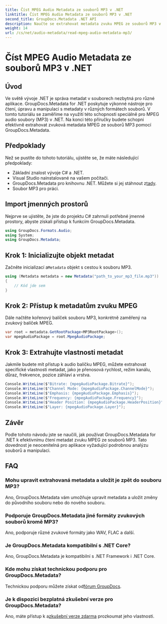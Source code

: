 ```yaml
---
title: Číst MPEG Audio Metadata ze souborů MP3 v .NET
linktitle: Číst MPEG Audio Metadata ze souborů MP3 v .NET
second_title: GroupDocs.Metadata .NET API
description: Naučte se extrahovat metadata zvuku MPEG ze souborů MP3 v .NET pomocí GroupDocs.Metadata. Vylepšete své možnosti analýzy souborů.
weight: 14
url: /cs/net/audio-metadata/read-mpeg-audio-metadata-mp3/
---
```


# Číst MPEG Audio Metadata ze souborů MP3 v .NET

## Úvod
Ve světě vývoje .NET je správa metadat v souborech nezbytná pro různé aplikace. GroupDocs.Metadata for .NET poskytuje výkonné nástroje pro čtení, úpravu a manipulaci s metadaty v různých formátech souborů. V tomto tutoriálu se zaměříme na využití této schopnosti speciálně pro MPEG audio soubory (MP3) v .NET. Na konci této příručky budete schopni efektivně extrahovat zvuková metadata MPEG ze souborů MP3 pomocí GroupDocs.Metadata.
## Předpoklady
Než se pustíte do tohoto tutoriálu, ujistěte se, že máte následující předpoklady:
- Základní znalost vývoje C# a .NET.
- Visual Studio nainstalované na vašem počítači.
-  GroupDocs.Metadata pro knihovnu .NET. Můžete si jej stáhnout z[tady](https://releases.groupdocs.com/metadata/net/).
- Soubor MP3 pro práci.
## Import jmenných prostorů
Nejprve se ujistěte, že jste do projektu C# zahrnuli potřebné jmenné prostory, abyste získali přístup k funkcím GroupDocs.Metadata.
```csharp
using GroupDocs.Formats.Audio;
using System;
using GroupDocs.Metadata;
```
## Krok 1: Inicializujte objekt metadat
 Začněte inicializací a`Metadata` objekt s cestou k souboru MP3.
```csharp
using (Metadata metadata = new Metadata("path_to_your_mp3_file.mp3"))
{
    // Kód jde sem
}
```
## Krok 2: Přístup k metadatům zvuku MPEG
Dále načtěte kořenový balíček souboru MP3, konkrétně zaměřený na zvukový balíček MPEG.
```csharp
var root = metadata.GetRootPackage<MP3RootPackage>();
var mpegAudioPackage = root.MpegAudioPackage;
```
## Krok 3: Extrahujte vlastnosti metadat
Jakmile budete mít přístup k audio balíčku MPEG, můžete extrahovat specifické vlastnosti metadat, jako je přenosová rychlost, režim kanálu, důraz, frekvence, pozice záhlaví a vrstva.
```csharp
Console.WriteLine($"Bitrate: {mpegAudioPackage.Bitrate}");
Console.WriteLine($"Channel Mode: {mpegAudioPackage.ChannelMode}");
Console.WriteLine($"Emphasis: {mpegAudioPackage.Emphasis}");
Console.WriteLine($"Frequency: {mpegAudioPackage.Frequency}");
Console.WriteLine($"Header Position: {mpegAudioPackage.HeaderPosition}");
Console.WriteLine($"Layer: {mpegAudioPackage.Layer}");
```
## Závěr
Podle tohoto návodu jste se naučili, jak používat GroupDocs.Metadata for .NET k efektivnímu čtení metadat zvuku MPEG ze souborů MP3. Tato dovednost je neocenitelná pro aplikace vyžadující podrobnou analýzu souborů a manipulaci.

## FAQ
### Mohu upravit extrahovaná metadata a uložit je zpět do souboru MP3?
Ano, GroupDocs.Metadata vám umožňuje upravit metadata a uložit změny do původního souboru nebo do nového souboru.
### Podporuje GroupDocs.Metadata jiné formáty zvukových souborů kromě MP3?
Ano, podporuje různé zvukové formáty jako WAV, FLAC a další.
### Je GroupDocs.Metadata kompatibilní s .NET Core?
Ano, GroupDocs.Metadata je kompatibilní s .NET Framework i .NET Core.
### Kde mohu získat technickou podporu pro GroupDocs.Metadata?
 Technickou podporu můžete získat od[fórum GroupDocs](https://forum.groupdocs.com/c/metadata/14).
### Je k dispozici bezplatná zkušební verze pro GroupDocs.Metadata?
 Ano, máte přístup k a[zkušební verze zdarma](https://releases.groupdocs.com/) prozkoumat jeho vlastnosti.